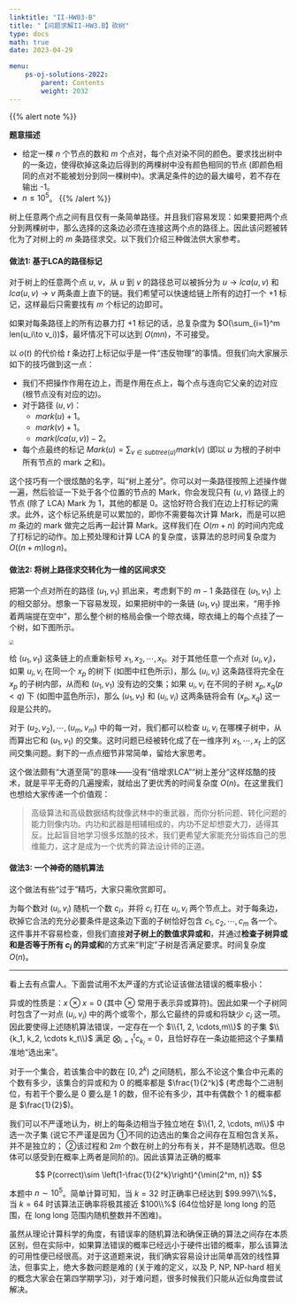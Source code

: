 ```yaml
---
linktitle: "II-HW03-B"
title: "【问题求解II-HW3.B】砍树"
type: docs
math: true
date: 2023-04-29

menu:
    ps-oj-solutions-2022:
        parent: Contents
        weight: 2032
---
```


{{% alert note %}}

**题意描述**

* 给定一棵 $n$ 个节点的数和 $m$ 个点对，每个点对染不同的颜色。要求找出树中的一条边，使得砍掉这条边后得到的两棵树中没有颜色相同的节点 (即颜色相同的点对不能被划分到同一棵树中)。求满足条件的边的最大编号，若不存在输出 -1。
* $n\leq 10^5$。
{{% /alert %}}

树上任意两个点之间有且仅有一条简单路径。并且我们容易发现：如果要把两个点分到两棵树中，那么选择的这条边必须在连接这两个点的路径上。因此该问题被转化为了对树上的 $m$ 条路径求交。以下我们介绍三种做法供大家参考。

#### **做法1: 基于LCA的路径标记**

对于树上的任意两个点 $u$, $v$，从 $u$ 到 $v$ 的路径总可以被拆分为 $u\to lca(u, v)$ 和 $lca(u,v)\to v$ 两条直上直下的链。我们希望可以快速给链上所有的边打一个 +1 标记，这样最后只需要找有 $m$ 个标记的边即可。

如果对每条路径上的所有边暴力打 +1 标记的话，总复杂度为 $O(\sum_{i=1}^m len(u_i\to v_i))$，最坏情况下可以达到 $O(mn)$，不可接受。

以 $o(t)$ 的代价给 $t$ 条边打上标记似乎是一件“违反物理”的事情。但我们向大家展示如下的技巧做到这一点：
* 我们不把操作作用在边上，而是作用在点上，每个点与连向它父亲的边对应 (根节点没有对应的边)。
* 对于路径 $(u, v)$：
  * $mark(u) + 1$。
  * $mark(v) + 1$。
  * $mark(lca(u, v)) - 2$。
* 每个点最终的标记 $Mark(u) = \sum_{v\in subtree(u)} mark(v)$ (即以 $u$ 为根的子树中所有节点的 mark 之和)。

这个技巧有一个很炫酷的名字，叫“树上差分”。你可以对一条路径按照上述操作做一遍，然后验证一下处于各个位置的节点的 Mark，你会发现只有 $(u, v)$ 路径上的节点 (除了 LCA) Mark 为 1，其他的都是 0。这恰好符合我们在边上打标记的需求。此外，这个标记系统是可以累加的，即你不需要每次计算 Mark，而是可以把 $m$ 条边的 mark 做完之后再一起计算 Mark。这样我们在 $O(m+n)$ 的时间内完成了打标记的动作。加上预处理和计算 LCA 的复杂度，该算法的总时间复杂度为 $O((n+m)\log n)$。

#### **做法2: 将树上路径求交转化为一维的区间求交**

把第一个点对所在的路径 $(u_1, v_1)$ 抓出来，考虑剩下的 $m-1$ 条路径在 $(u_1, v_1)$ 上的相交部分。想象一下容易发现，如果把树中的一条链 $(u_1, v_1)$ 提出来，“用手拎着两端提在空中”，那么整个树的格局会像一个晾衣绳，晾衣绳上的每个点挂了一个树，如下图所示。

<img src="/img/ps-sol-2032-link.png" style="zoom: 50%;" />

给 $(u_1, v_1)$ 这条链上的点重新标号 $x_1, x_2,\cdots, x_t$。对于其他任意一个点对 $(u_i, v_i)$，如果 $u_i, v_i$ 在同一个 $x_p$ 的树下 (如图中红色所示)，那么 $(u_i, v_i)$ 这条路径将完全在 $x_p$ 的子树内部，从而和 $(u_1, v_1)$ 没有边的交集；如果 $u_i, v_i$ 在不同的子树 $x_p, x_q (p<q)$ 下 (如图中蓝色所示)，那么 $(u_1, v_1)$ 和 $(u_i, v_i)$ 这两条链将会有 $(x_p, x_q)$ 这一段是公共的。

对于 $(u_2, v_2), \cdots, (u_m, v_m)$ 中的每一对，我们都可以检查 $u_i, v_i$ 在哪棵子树中，从而算出它和 $(u_1, v_1)$ 的交集。这时问题已经被转化成了在一维序列 $x_1, \cdots, x_t$ 上的区间交集问题。剩下的一点点细节非常简单，留给大家思考。

这个做法颇有“大道至简”的意味——没有“倍增求LCA”“树上差分“这样炫酷的技术，就是平平无奇的几遍搜索，就给出了更优秀的时间复杂度 $O(n)$。在这里我们也想给大家传递一个价值观：

> 高级算法和高级数据结构就像武林中的重武器，而你分析问题、转化问题的能力则像内功。内功和武器是相辅相成的，内功不足却想耍大刀，适得其反。比起盲目地学习很多炫酷的技术，我们更希望大家能充分锻炼自己的思维能力，这才是成为一个优秀的算法设计师的正道。

#### **做法3: 一个神奇的随机算法**

这个做法有些“过于”精巧，大家只需欣赏即可。

为每个数对 $(u_i, v_i)$ 随机一个数 $c_i$，并将 $c_i$ 打在 $u_i, v_i$ 两个节点上。对于每条边，砍掉它合法的充分必要条件是这条边下面的子树恰好包含 $c_1, c_2, \cdots, c_m$ 各一个。这件事并不容易检查，但我们直接**对子树上的数值求异或和**，并通过**检查子树异或和是否等于所有 $c_i$ 的异或和**的方式来“判定”子树是否满足要求。时间复杂度 $O(n)$。

---

看上去有点雷人。下面尝试用不太严谨的方式论证该做法错误的概率极小：

异或的性质是：$x\otimes x = 0$ (其中 $\otimes$ 常用于表示异或算符)。因此如果一个子树同时包含了一对点 $(u_i, v_i)$ 中的两个或零个，那么它最终的异或和将缺少 $c_i$ 这一项。因此要使得上述随机算法错误，一定存在一个 $\\{1, 2, \cdots,m\\}$ 的子集 $\\{k_1, k_2, \cdots k_t\\}$ 满足 $\bigotimes_{i=1}^t c_{k_i} = 0$，且恰好存在一条边能把这个子集精准地“选出来”。

对于一个集合，若该集合中的数在 $[0, 2^k)$ 之间随机，那么不论这个集合中元素的个数有多少，该集合的异或和为 0 的概率都是 $\frac{1}{2^k}$ (考虑每个二进制位，有若干个要么是 0 要么是 1 的数，但不论有多少，其中有偶数个 1 的概率都是 $\frac{1}{2}$)。

我们可以不严谨地认为，树上的每条边相当于独立地在 $\\{1, 2, \cdots, m\\}$ 中选一次子集 (说它不严谨是因为 ①不同的边选出的集合之间存在互相包含关系，并不是独立的； ②该过程和 $2m$ 个数在树上的分布有关，并不是随机选取。但总体可以感受到在概率上两者是同阶的)。因此该算法正确的概率

$$
P(correct)\sim \left(1-\frac{1}{2^k}\right)^{\min(2^m, n)}
$$

本题中 $n\sim 10^5$。简单计算可知，当 $k=32$ 时正确率已经达到 $99.997\\%$，当 $k=64$ 时该算法正确率将极其接近 $100\\%$ (64位恰好是 long long 的范围，在 long long 范围内随机整数并不困难)。

虽然从理论计算科学的角度，有错误率的随机算法和确保正确的算法之间存在本质区别，但在实际中，如果算法错误的概率已经远小于硬件出错的概率，那么该算法的可用性便已经很高。对于这道题来说，我们确实容易设计出简单高效的线性算法，但事实上，绝大多数问题是难的 (关于难的定义，以及 P, NP, NP-hard 相关的概念大家会在第四学期学习)，对于难问题，很多时候我们只能从近似角度尝试解决。